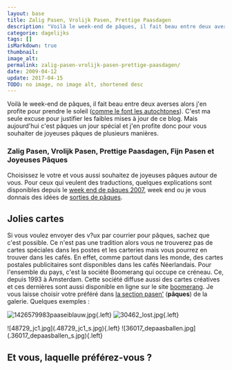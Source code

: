 ```yaml
---
layout: base
title: Zalig Pasen, Vrolijk Pasen, Prettige Paasdagen
description: "Voilà le week-end de pâques, il fait beau entre deux averses alors j'en profite pour prendre le soleil (comme le font les autochtones). C'est ma seule excuse "
categorie: dagelijks
tags: []
isMarkdown: true
thumbnail: 
image_alt: 
permalink: zalig-pasen-vrolijk-pasen-prettige-paasdagen/
date: 2009-04-12
update: 2017-04-15
TODO: no image, no image alt, shortened desc
---
```


Voilà le week-end de pâques, il fait beau entre deux averses alors j'en profite pour prendre le soleil ([comme le font les autochtones](/revisions-sous-le-soleil)). C'est ma seule excuse pour justifier les faibles mises à jour de ce blog. Mais aujourd'hui c'est pâques un jour spécial et j'en profite donc pour vous souhaiter de joyeuses pâques de plusieurs manières.

### Zalig Pasen, Vrolijk Pasen, Prettige Paasdagen, Fijn Pasen et Joyeuses Pâques 
Choisissez le votre et vous aussi souhaitez de joyeuses pâques autour de vous. Pour ceux qui veulent des traductions, quelques explications sont disponibles depuis le [week end de pâques 2007](/paasdagen-in-nederland-2), week end ou je vous donnais des idées de [sorties de pâques](/paasdagen-in-amsterdam). 

## Jolies cartes
Si vous voulez envoyer des v?ux par courrier pour pâques, sachez que c'est possible. Ce n'est pas une tradition alors vous ne trouverez pas de cartes spéciales dans les postes et les carteries mais vous pourrez en trouver dans les cafés. En effet, comme partout dans les monde, des cartes postales publicitaires sont disponibles dans les cafés Néerlandais. Pour l'ensemble du pays, c'est la société Boomerang qui occupe ce créneau. Ce, depuis 1993 à Amsterdam. Cette société diffuse aussi des cartes créatives et ces dernières sont aussi disponible en ligne sur le site [boomerang](http://www.boomerang.nl). Je vous laisse choisir votre préféré dans [la section pasen'](http://www.boomerang.nl/?collection=pasen) (**pâques**) de la galerie. Quelques exemples :

![1426579983paaseiblauw.jpg](.1426579983paaseiblauw_s.jpg){.left}
![30462_lost.jpg](.30462_lost_s.jpg){.left}
<!-- HTML -->
<div style="clear:both"></div>
<!-- / HTML -->
![48729_jc1.jpg](.48729_jc1_s.jpg){.left}
![36017_depaasballen.jpg](.36017_depaasballen_s.jpg){.left}

<!-- HTML -->
<div style="clear:both"></div>
<!-- / HTML -->

Et vous, laquelle préférez-vous ?
---
<!-- post notes:
[((http://data.boomerang.nl/e/ell/image/keigoed-pasen/s100/keigoed-pasen-kaart.jpg))|http://www.boomerang.nl/werk/ell/keigoed-pasen/] 
http://www.boomerang.nl/kaarten/sjowie/vrolijk-pasen3/
http://www.boomerang.nl/kaarten/juudxd/fijne-paasdagen/
http://www.boomerang.nl/kaarten/honey/in-een-groen-groen-groen-groen/
http://www.boomerang.nl/kaarten/logoca/zalig-pasen/ 
http://www.boomerang.nl/kaarten/dyaart/pasen-nu/ 
http://www.boomerang.nl/kaarten/ell/keigoed-pasen/ 
[((http://data.boomerang.nl/m/mjx/image/vrolijk-en-gezond-pasen/s100/paashaasje.jpg))|http://www.boomerang.nl/werk/mjx/vrolijk-en-gezond-pasen/]
[((http://data.boomerang.nl/e/ell/image/geinig-pasen/s100/geinig-pasen-kaart.jpg))|http://www.boomerang.nl/werk/ell/geinig-pasen/]
[((http://data.boomerang.nl/t/toettoet/image/eitje/s100/het-rechthoekige-spiegelei.png))|http://www.boomerang.nl/werk/toettoet/eitje/]
[((http://data.boomerang.nl/b/bartjakobs/image/paaskaartje/s100/pasen.jpg))|http://www.boomerang.nl/werk/bartjakobs/paaskaartje/]
[((http://data.boomerang.nl/s/schaap/image/vrolijk-pasen-1/s100/legbatterijkopie.jpg))|http://www.boomerang.nl/werk/schaap/vrolijk-pasen-1/]
[((http://data.boomerang.nl/z/zooe/image/eitje/s100/3-001.JPG))|http://www.boomerang.nl/werk/zooe/eitje/]
--->
